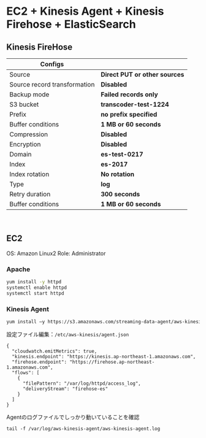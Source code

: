 # EC2 + Kinesis Agent + Kinesis Firehose + ElasticSearch

## Kinesis FireHose
|Configs||
|---|---|
Source| **Direct PUT or other sources**
Source record transformation| **Disabled**
Backup mode| **Failed records only**
S3 bucket| **transcoder-test-1224**
Prefix| **no prefix specified**
Buffer conditions| **1 MB or 60 seconds**
Compression| **Disabled**
Encryption| **Disabled**
Domain|**es-test-0217**
Index|**es-2017**
Index rotation|**No rotation**
Type|**log**
Retry duration|**300 seconds**
Buffer conditions|**1 MB or 60 seconds**

<br />

## EC2
OS: Amazon Linux2
Role: Administrator

### Apache
```sh
yum install -y httpd
systemctl enable httpd
systemctl start httpd
```

### Kinesis Agent
```sh
yum install –y https://s3.amazonaws.com/streaming-data-agent/aws-kinesis-agent-latest.amzn1.noarch.rpm
```

設定ファイル編集：`/etc/aws-kinesis/agent.json`
```
{
  "cloudwatch.emitMetrics": true,
  "kinesis.endpoint": "https://kinesis.ap-northeast-1.amazonaws.com",
  "firehose.endpoint": "https://firehose.ap-northeast-1.amazonaws.com",
  "flows": [
    {
      "filePattern": "/var/log/httpd/access_log",
      "deliveryStream": "firehose-es"
    }
  ]
}
```

Agentのログファイルでしっかり動いていることを確認
```
tail -f /var/log/aws-kinesis-agent/aws-kinesis-agent.log
```

